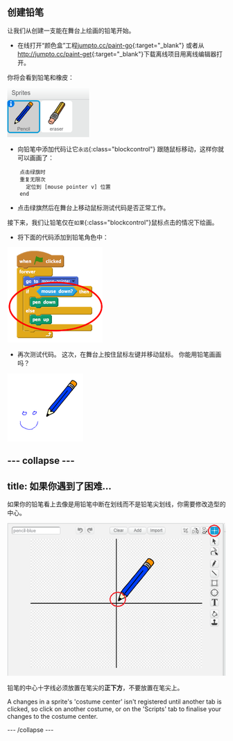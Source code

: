 ## 创建铅笔

让我们从创建一支能在舞台上绘画的铅笔开始。

+ 在线打开“颜色盒”工程[jumpto.cc/paint-go](http://jumpto.cc/paint-go){:target="_blank"} 或者从 <http://jumpto.cc/paint-get>{:target="_blank"}下载离线项目用离线编辑器打开。

你将会看到铅笔和橡皮：

![screenshot](images/paint-starter.png)

+ 向铅笔中添加代码让它`永远`{:class="blockcontrol"} 跟随鼠标移动，这样你就可以画画了：

```blocks
    点击绿旗时
    重复无限次 
      定位到 [mouse pointer v] 位置
    end
```

+ 点击绿旗然后在舞台上移动鼠标测试代码是否正常工作。

接下来，我们让铅笔仅在`如果`{:class="blockcontrol"}鼠标点击的情况下绘画。

+ 将下面的代码添加到铅笔角色中：

![screenshot](images/paint-pencil-draw-code.png)

+ 再次测试代码。 这次，在舞台上按住鼠标左键并移动鼠标。 你能用铅笔画画吗？

![screenshot](images/paint-draw.png)

## \--- collapse \---

## title: 如果你遇到了困难...

如果你的铅笔看上去像是用铅笔中断在划线而不是铅笔尖划线，你需要修改造型的中心。

![Costume center](images/costume-center.png)

铅笔的中心十字线必须放置在笔尖的**正下方**，不要放置在笔尖上。

A changes in a sprite's 'costume center' isn't registered until another tab is clicked, so click on another costume, or on the 'Scripts' tab to finalise your changes to the costume center.

\--- /collapse \---